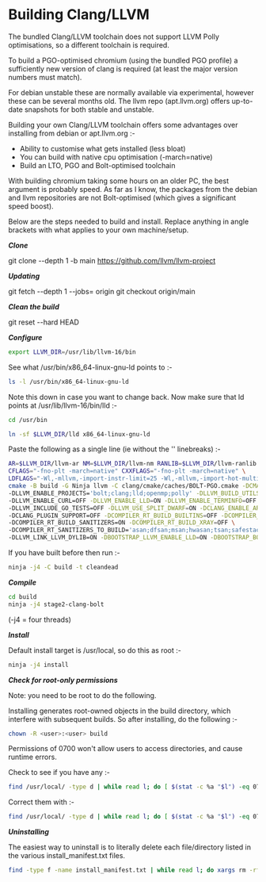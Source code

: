 # Building Clang/LLVM

The bundled Clang/LLVM toolchain does not support LLVM Polly optimisations, so a
different toolchain is required.

To build a PGO-optimised chromium (using the bundled PGO profile) a sufficiently new
version of clang is required (at least the major version numbers must match).

For debian unstable these are normally available via experimental, however these can
be several months old. The llvm repo (apt.llvm.org) offers up-to-date snapshots for
both stable and unstable.

Building your own Clang/LLVM toolchain offers some advantages over installing from
debian or apt.llvm.org :-

- Ability to customise what gets installed (less bloat)
- You can build with native cpu optimisation (-march=native)
- Build an LTO, PGO and Bolt-optimised toolchain

With building chromium taking some hours on an older PC, the best argument is
probably speed. As far as I know, the packages from the debian and llvm
repositories are not Bolt-optimised (which gives a significant speed boost).

Below are the steps needed to build and install. Replace anything in angle brackets
with what applies to your own machine/setup.


___Clone___

git clone --depth 1 -b main https://github.com/llvm/llvm-project


___Updating___

git fetch --depth 1 --jobs=<number of threads> origin
git checkout origin/main


___Clean the build___

git reset --hard HEAD


___Configure___

```sh
export LLVM_DIR=/usr/lib/llvm-16/bin
```

See what /usr/bin/x86_64-linux-gnu-ld points to :-

```sh
ls -l /usr/bin/x86_64-linux-gnu-ld
```

Note this down in case you want to change back. Now make sure
that ld points at /usr/lib/llvm-16/bin/lld :-

```sh
cd /usr/bin

ln -sf $LLVM_DIR/lld x86_64-linux-gnu-ld
```

Paste the following as a single line (ie without the '\' linebreaks) :-

```sh
AR=$LLVM_DIR/llvm-ar NM=$LLVM_DIR/llvm-nm RANLIB=$LLVM_DIR/llvm-ranlib CC=$LLVM_DIR/clang CXX=$LLVM_DIR/clang++ \
CFLAGS="-fno-plt -march=native" CXXFLAGS="-fno-plt -march=native" \
LDFLAGS="-Wl,-mllvm,-import-instr-limit=25 -Wl,-mllvm,-import-hot-multiplier=16" \
cmake -B build -G Ninja llvm -C clang/cmake/caches/BOLT-PGO.cmake -DCMAKE_BUILD_TYPE=Release \
-DLLVM_ENABLE_PROJECTS='bolt;clang;lld;openmp;polly' -DLLVM_BUILD_UTILS=OFF -DLLVM_TARGETS_TO_BUILD="X86;WebAssembly" \
-DLLVM_ENABLE_CURL=OFF -DLLVM_ENABLE_LLD=ON -DLLVM_ENABLE_TERMINFO=OFF -DLLVM_ENABLE_UNWIND_TABLES=OFF -DLLVM_ENABLE_Z3_SOLVER=OFF \
-DLLVM_INCLUDE_GO_TESTS=OFF -DLLVM_USE_SPLIT_DWARF=ON -DCLANG_ENABLE_ARCMT=OFF -DCLANG_ENABLE_STATIC_ANALYZER=OFF \
-DCLANG_PLUGIN_SUPPORT=OFF -DCOMPILER_RT_BUILD_BUILTINS=OFF -DCOMPILER_RT_BUILD_CRT=OFF -DCOMPILER_RT_BUILD_LIBFUZZER=OFF \
-DCOMPILER_RT_BUILD_SANITIZERS=ON -DCOMPILER_RT_BUILD_XRAY=OFF \
-DCOMPILER_RT_SANITIZERS_TO_BUILD='asan;dfsan;msan;hwasan;tsan;safestack;cfi' -DCOMPILER_RT_USE_LIBCXX=NO -DLLVM_BUILD_LLVM_DYLIB=ON \
-DLLVM_LINK_LLVM_DYLIB=ON -DBOOTSTRAP_LLVM_ENABLE_LLD=ON -DBOOTSTRAP_BOOTSTRAP_LLVM_ENABLE_LLD=ON -DPGO_INSTRUMENT_LTO=Thin
```

If you have built before then run :-

```sh
ninja -j4 -C build -t cleandead
```

___Compile___
```sh
cd build
ninja -j4 stage2-clang-bolt
```

(-j4 = four threads)


___Install___

Default install target is /usr/local, so do this as root :-

```sh
ninja -j4 install
```


___Check for root-only permissions___

Note: you need to be root to do the following.

Installing generates root-owned objects in the build directory, which interfere with
subsequent builds. So after installing, do the following :-

```sh
chown -R <user>:<user> build
```

Permissions of 0700 won't allow users to access directories, and cause runtime errors.

Check to see if you have any :-

```sh
find /usr/local/ -type d | while read l; do [ $(stat -c %a "$l") -eq 0700 ] && ls -ld "$l"; done
```

Correct them with :-

```sh
find /usr/local/ -type d | while read l; do [ $(stat -c %a "$l") -eq 0700 ] && chmod 0755 "$l"; done
```


___Uninstalling___

The easiest way to uninstall is to literally delete each file/directory listed in the
various install_manifest.txt files.

```sh
find -type f -name install_manifest.txt | while read l; do xargs rm -rf < $l; done
```
